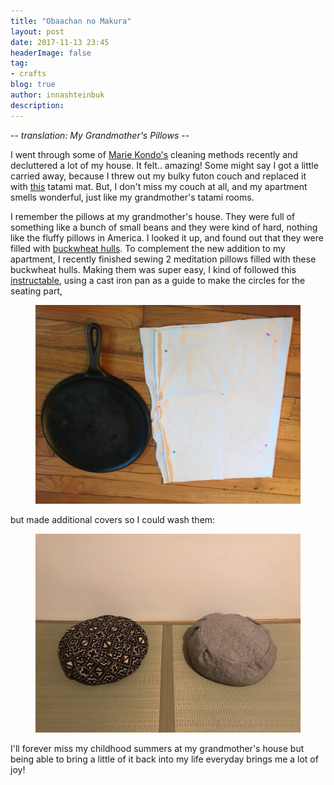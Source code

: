 ```yaml
---
title: "Obaachan no Makura"
layout: post
date: 2017-11-13 23:45
headerImage: false
tag:
- crafts
blog: true
author: innashteinbuk
description: 
---
```

-- *translation: My Grandmother's Pillows* --

I went through some of [Marie Kondo's](http://tidyingup.com/) cleaning methods recently and decluttered a lot of my house. It felt.. amazing! Some might say I got a little carried away, because I threw out my bulky futon couch and replaced it with [this](https://www.amazon.com/gp/product/B01A9SVX0S/ref=oh_aui_detailpage_o07_s00?ie=UTF8&psc=1) tatami mat. But, I don't miss my couch at all, and my apartment smells wonderful, just like my grandmother's tatami rooms.

I remember the pillows at my grandmother's house. They were full of something
like a bunch of small beans and they were kind of hard, nothing like the fluffy pillows in America. I looked it up, and found out that they were filled with [buckwheat hulls](http://buckwheathullpillows.com/what-are-buckwheat-hulls/). To complement the new addition to my apartment, I recently finished sewing 2 meditation pillows filled with these buckwheat hulls.
Making them was super easy, I kind of followed this [instructable](http://www.instructables.com/id/Make-your-own-zafumeditation-pillow/), using a cast iron pan as a guide to make the circles for the seating part,

<figure>
    <a href = "/assets/images/panpillows.jpg"><img src="/assets/images/panpillows.jpg" alt="image"></a>
</figure>

but made additional covers so I could wash them:
<figure>
    <a href = "/assets/images/finalpillows.jpg"><img src="/assets/images/finalpillows.jpg" alt="image"></a>
</figure>

I'll forever miss my childhood summers at my grandmother's house but being able to bring a little of it back into my life everyday brings me a lot of joy!

